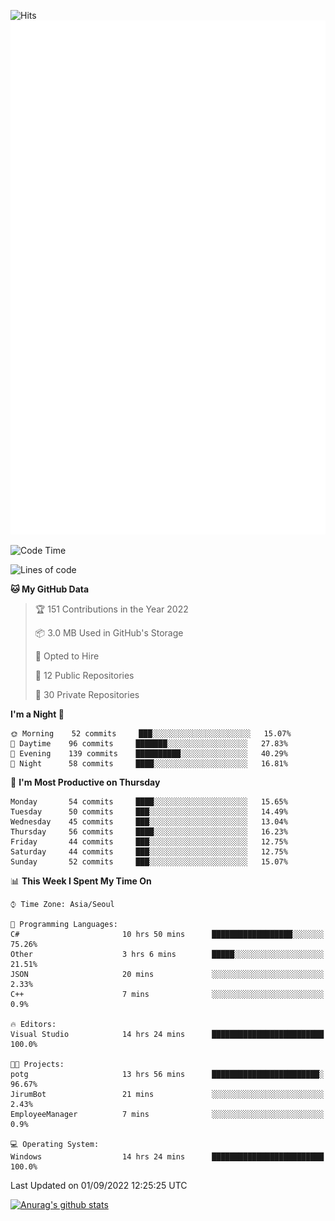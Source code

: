 ![Hits](https://hits.seeyoufarm.com/api/count/incr/badge.svg?url=https%3A%2F%2Fgithub.com%2Fkokose1234&count_bg=%2379C83D&title_bg=%23555555&icon=apple.svg&icon_color=%23E7E7E7&title=hits&edge_flat=false)
<br/>
![Metrics](https://github.com/kokose1234/kokose1234/blob/main/github-metrics.svg)

<!--START_SECTION:waka-->
![Code Time](http://img.shields.io/badge/Code%20Time-683%20hrs%207%20mins-blue)

![Lines of code](https://img.shields.io/badge/From%20Hello%20World%20I%27ve%20Written-937%20Thousand%20lines%20of%20code-blue)

**🐱 My GitHub Data** 

> 🏆 151 Contributions in the Year 2022
 > 
> 📦 3.0 MB Used in GitHub's Storage 
 > 
> 💼 Opted to Hire
 > 
> 📜 12 Public Repositories 
 > 
> 🔑 30 Private Repositories  
 > 
**I'm a Night 🦉** 

```text
🌞 Morning    52 commits     ███░░░░░░░░░░░░░░░░░░░░░░   15.07% 
🌆 Daytime    96 commits     ███████░░░░░░░░░░░░░░░░░░   27.83% 
🌃 Evening    139 commits    ██████████░░░░░░░░░░░░░░░   40.29% 
🌙 Night      58 commits     ████░░░░░░░░░░░░░░░░░░░░░   16.81%

```
📅 **I'm Most Productive on Thursday** 

```text
Monday       54 commits     ████░░░░░░░░░░░░░░░░░░░░░   15.65% 
Tuesday      50 commits     ███░░░░░░░░░░░░░░░░░░░░░░   14.49% 
Wednesday    45 commits     ███░░░░░░░░░░░░░░░░░░░░░░   13.04% 
Thursday     56 commits     ████░░░░░░░░░░░░░░░░░░░░░   16.23% 
Friday       44 commits     ███░░░░░░░░░░░░░░░░░░░░░░   12.75% 
Saturday     44 commits     ███░░░░░░░░░░░░░░░░░░░░░░   12.75% 
Sunday       52 commits     ███░░░░░░░░░░░░░░░░░░░░░░   15.07%

```


📊 **This Week I Spent My Time On** 

```text
⌚︎ Time Zone: Asia/Seoul

💬 Programming Languages: 
C#                       10 hrs 50 mins      ██████████████████░░░░░░░   75.26% 
Other                    3 hrs 6 mins        █████░░░░░░░░░░░░░░░░░░░░   21.51% 
JSON                     20 mins             ░░░░░░░░░░░░░░░░░░░░░░░░░   2.33% 
C++                      7 mins              ░░░░░░░░░░░░░░░░░░░░░░░░░   0.9%

🔥 Editors: 
Visual Studio            14 hrs 24 mins      █████████████████████████   100.0%

🐱‍💻 Projects: 
potg                     13 hrs 56 mins      ████████████████████████░   96.67% 
JirumBot                 21 mins             ░░░░░░░░░░░░░░░░░░░░░░░░░   2.43% 
EmployeeManager          7 mins              ░░░░░░░░░░░░░░░░░░░░░░░░░   0.9%

💻 Operating System: 
Windows                  14 hrs 24 mins      █████████████████████████   100.0%

```


 Last Updated on 01/09/2022 12:25:25 UTC
<!--END_SECTION:waka-->

[![Anurag's github stats](https://github-readme-stats.vercel.app/api?username=kokose1234&theme=dracula)](https://github.com/anuraghazra/github-readme-stats)



	
